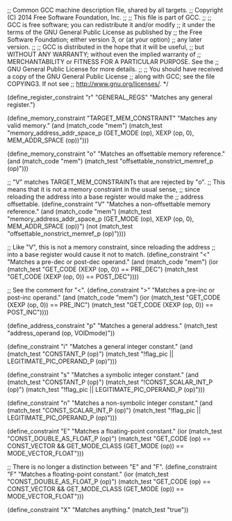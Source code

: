 ;; Common GCC machine description file, shared by all targets.
;; Copyright (C) 2014 Free Software Foundation, Inc.
;;
;; This file is part of GCC.
;;
;; GCC is free software; you can redistribute it and/or modify
;; it under the terms of the GNU General Public License as published by
;; the Free Software Foundation; either version 3, or (at your option)
;; any later version.
;;
;; GCC is distributed in the hope that it will be useful,
;; but WITHOUT ANY WARRANTY; without even the implied warranty of
;; MERCHANTABILITY or FITNESS FOR A PARTICULAR PURPOSE.  See the
;; GNU General Public License for more details.
;;
;; You should have received a copy of the GNU General Public License
;; along with GCC; see the file COPYING3.  If not see
;; <http://www.gnu.org/licenses/>.  */

(define_register_constraint "r" "GENERAL_REGS"
  "Matches any general register.")

(define_memory_constraint "TARGET_MEM_CONSTRAINT"
  "Matches any valid memory."
  (and (match_code "mem")
       (match_test "memory_address_addr_space_p (GET_MODE (op), XEXP (op, 0),
						 MEM_ADDR_SPACE (op))")))

(define_memory_constraint "o"
  "Matches an offsettable memory reference."
  (and (match_code "mem")
       (match_test "offsettable_nonstrict_memref_p (op)")))

;; "V" matches TARGET_MEM_CONSTRAINTs that are rejected by "o".
;; This means that it is not a memory constraint in the usual sense,
;; since reloading the address into a base register would make the
;; address offsettable.
(define_constraint "V"
  "Matches a non-offsettable memory reference."
  (and (match_code "mem")
       (match_test "memory_address_addr_space_p (GET_MODE (op), XEXP (op, 0),
						 MEM_ADDR_SPACE (op))")
       (not (match_test "offsettable_nonstrict_memref_p (op)"))))

;; Like "V", this is not a memory constraint, since reloading the address
;; into a base register would cause it not to match.
(define_constraint "<"
  "Matches a pre-dec or post-dec operand."
  (and (match_code "mem")
       (ior (match_test "GET_CODE (XEXP (op, 0)) == PRE_DEC")
       	    (match_test "GET_CODE (XEXP (op, 0)) == POST_DEC"))))

;; See the comment for "<".
(define_constraint ">"
  "Matches a pre-inc or post-inc operand."
  (and (match_code "mem")
       (ior (match_test "GET_CODE (XEXP (op, 0)) == PRE_INC")
       	    (match_test "GET_CODE (XEXP (op, 0)) == POST_INC"))))

(define_address_constraint "p"
  "Matches a general address."
  (match_test "address_operand (op, VOIDmode)"))

(define_constraint "i"
  "Matches a general integer constant."
  (and (match_test "CONSTANT_P (op)")
       (match_test "!flag_pic || LEGITIMATE_PIC_OPERAND_P (op)")))

(define_constraint "s"
  "Matches a symbolic integer constant."
  (and (match_test "CONSTANT_P (op)")
       (match_test "!CONST_SCALAR_INT_P (op)")
       (match_test "!flag_pic || LEGITIMATE_PIC_OPERAND_P (op)")))

(define_constraint "n"
  "Matches a non-symbolic integer constant."
  (and (match_test "CONST_SCALAR_INT_P (op)")
       (match_test "!flag_pic || LEGITIMATE_PIC_OPERAND_P (op)")))

(define_constraint "E"
  "Matches a floating-point constant."
  (ior (match_test "CONST_DOUBLE_AS_FLOAT_P (op)")
       (match_test "GET_CODE (op) == CONST_VECTOR
		    && GET_MODE_CLASS (GET_MODE (op)) == MODE_VECTOR_FLOAT")))

;; There is no longer a distinction between "E" and "F".
(define_constraint "F"
  "Matches a floating-point constant."
  (ior (match_test "CONST_DOUBLE_AS_FLOAT_P (op)")
       (match_test "GET_CODE (op) == CONST_VECTOR
		    && GET_MODE_CLASS (GET_MODE (op)) == MODE_VECTOR_FLOAT")))

(define_constraint "X"
  "Matches anything."
  (match_test "true"))
